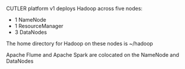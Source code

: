 
CUTLER platform v1 deploys Hadoop across five nodes:
- 1 NameNode
- 1 ResourceManager
- 3 DataNodes

The home directory for Hadoop on these nodes is ~/hadoop

Apache Flume and Apache Spark are colocated on the NameNode and DataNodes
